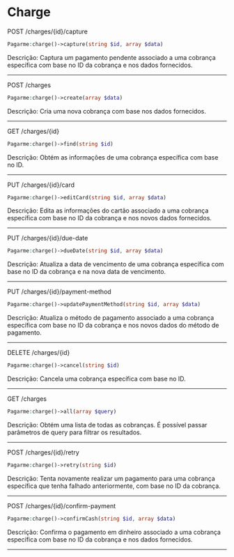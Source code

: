 # Charge

POST /charges/{id}/capture

```php
Pagarme:charge()->capture(string $id, array $data)
```

Descrição: Captura um pagamento pendente associado a uma cobrança específica com base no ID da cobrança e nos dados fornecidos.

---

POST /charges

```php
Pagarme:charge()->create(array $data)
```

Descrição: Cria uma nova cobrança com base nos dados fornecidos.

---

GET /charges/{id}

```php
Pagarme:charge()->find(string $id)
```

Descrição: Obtém as informações de uma cobrança específica com base no ID.

---

PUT /charges/{id}/card

```php
Pagarme:charge()->editCard(string $id, array $data)
```

Descrição: Edita as informações do cartão associado a uma cobrança específica com base no ID da cobrança e nos novos dados fornecidos.

---

PUT /charges/{id}/due-date

```php
Pagarme:charge()->dueDate(string $id, array $data)
```

Descrição: Atualiza a data de vencimento de uma cobrança específica com base no ID da cobrança e na nova data de vencimento.

---

PUT /charges/{id}/payment-method

```php
Pagarme:charge()->updatePaymentMethod(string $id, array $data)
```

Descrição: Atualiza o método de pagamento associado a uma cobrança específica com base no ID da cobrança e nos novos dados do método de pagamento.

---

DELETE /charges/{id}

```php
Pagarme:charge()->cancel(string $id)
```

Descrição: Cancela uma cobrança específica com base no ID.

---

GET /charges

```php
Pagarme:charge()->all(array $query)
```

Descrição: Obtém uma lista de todas as cobranças. É possível passar parâmetros de query para filtrar os resultados.

---

POST /charges/{id}/retry

```php
Pagarme:charge()->retry(string $id)
```

Descrição: Tenta novamente realizar um pagamento para uma cobrança específica que tenha falhado anteriormente, com base no ID da cobrança.

---

POST /charges/{id}/confirm-payment

```php
Pagarme:charge()->confirmCash(string $id, array $data)
```

Descrição: Confirma o pagamento em dinheiro associado a uma cobrança específica com base no ID da cobrança e nos dados fornecidos.

---
